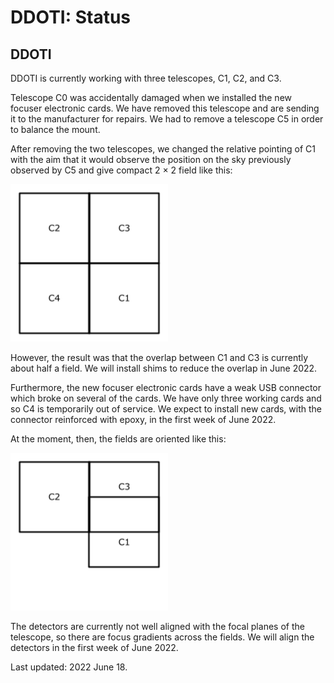 # DDOTI: Status
 
## DDOTI

DDOTI is currently working with three telescopes, C1, C2, and C3.

Telescope C0 was accidentally damaged when we installed the new focuser electronic cards. We have removed this telescope and are sending it to the manufacturer for repairs. We had to remove a telescope C5 in order to balance the mount.

After removing the two telescopes, we changed the relative pointing of C1 with the aim that it would observe the position on the sky previously observed by C5 and give compact 2 &times; 2 field like this:

<a href="figures/fields-C1C2C3C4.png"><img src="figures/fields-C1C2C3C4.png" style="width: 50%;"/></a>

However, the result was that the overlap between C1 and C3 is currently about half a field. We will install shims to reduce the overlap in June 2022.

Furthermore, the new focuser electronic cards have a weak USB connector which broke on several of the cards. We have only three working cards and so C4 is temporarily out of service. We expect to install new cards, with the connector reinforced with epoxy, in the first week of June 2022.

At the moment, then, the fields are oriented like this:

<a href="figures/fields-C1C2C3.png"><img src="figures/fields-C1C2C3.png" style="width: 50%;"/></a>

The detectors are currently not well aligned with the focal planes of the telescope, so there are focus gradients across the fields. We will align the detectors in the first week of June 2022.

Last updated: 2022 June 18.
